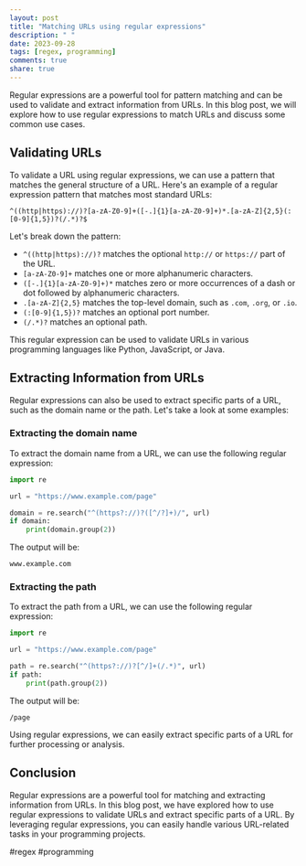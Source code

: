 ```yaml
---
layout: post
title: "Matching URLs using regular expressions"
description: " "
date: 2023-09-28
tags: [regex, programming]
comments: true
share: true
---
```


Regular expressions are a powerful tool for pattern matching and can be used to validate and extract information from URLs. In this blog post, we will explore how to use regular expressions to match URLs and discuss some common use cases.

## Validating URLs

To validate a URL using regular expressions, we can use a pattern that matches the general structure of a URL. Here's an example of a regular expression pattern that matches most standard URLs:

```
^((http|https)://)?[a-zA-Z0-9]+([-.]{1}[a-zA-Z0-9]+)*.[a-zA-Z]{2,5}(:[0-9]{1,5})?(/.*)?$
```

Let's break down the pattern:

- `^((http|https)://)?` matches the optional `http://` or `https://` part of the URL.
- `[a-zA-Z0-9]+` matches one or more alphanumeric characters.
- `([-.]{1}[a-zA-Z0-9]+)*` matches zero or more occurrences of a dash or dot followed by alphanumeric characters.
- `.[a-zA-Z]{2,5}` matches the top-level domain, such as `.com`, `.org`, or `.io`.
- `(:[0-9]{1,5})?` matches an optional port number.
- `(/.*)?` matches an optional path.

This regular expression can be used to validate URLs in various programming languages like Python, JavaScript, or Java.

## Extracting Information from URLs

Regular expressions can also be used to extract specific parts of a URL, such as the domain name or the path. Let's take a look at some examples:

### Extracting the domain name

To extract the domain name from a URL, we can use the following regular expression:

```python
import re

url = "https://www.example.com/page"

domain = re.search("^(https?://)?([^/?]+)/", url)
if domain:
    print(domain.group(2))
```

The output will be:

```
www.example.com
```

### Extracting the path

To extract the path from a URL, we can use the following regular expression:

```python
import re

url = "https://www.example.com/page"

path = re.search("^(https?://)?[^/]+(/.*)", url)
if path:
    print(path.group(2))
```

The output will be:

```
/page
```

Using regular expressions, we can easily extract specific parts of a URL for further processing or analysis.

## Conclusion

Regular expressions are a powerful tool for matching and extracting information from URLs. In this blog post, we have explored how to use regular expressions to validate URLs and extract specific parts of a URL. By leveraging regular expressions, you can easily handle various URL-related tasks in your programming projects.

#regex #programming